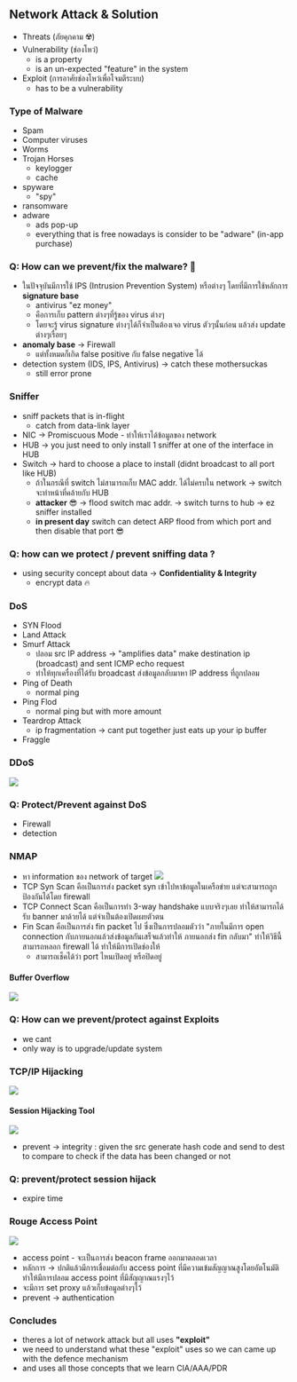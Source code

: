 ## Network Attack & Solution
- Threats (ภัยคุกคาม ☢️)
- Vulnerability (ช่องโหว่)
	- is a property
	- is an un-expected "feature" in the system
- Exploit (การอาศัยช่องโหว่เพื่อโจมตีระบบ)
	- has to be a vulnerability

### Type of Malware
- Spam
- Computer viruses
- Worms
- Trojan Horses
	- keylogger
	- cache
- spyware
	- "spy"
- ransomware
- adware
	- ads pop-up
	- everything that is free nowadays is consider to be "adware" (in-app purchase)

### Q: How can we prevent/fix the malware? 🤔
- ในปัจจุบันมีการใช้ IPS (Intrusion Prevention System) หรือต่างๆ โดยที่มีการใช้หลักการ **signature base**
	- antivirus "ez money"
	- คือการเก็บ pattern ต่างๆที่รู้ของ virus ต่างๆ
	- โดยจะรู้ virus signature ต่างๆได้ก็จำเป็นต้องเจอ virus ตัวๆนั้นก่อน แล้วส่ง update ต่างๆเรื่อยๆ
- **anomaly base** -> Firewall
	- แต่ทั้งหมดก็เกิด false positive กับ false negative ได้
- detection system (IDS, IPS, Antivirus) -> catch these mothersuckas
	- still error prone

### Sniffer
- sniff packets that is in-flight
	- catch from data-link layer
- NIC -> Promiscuous Mode - ทำให้เราได้ข้อมูลของ network
- HUB -> you just need to only install 1 sniffer at one of the interface in HUB
- Switch -> hard to choose a place to install (didnt broadcast to all port like HUB)
	- ถ้าในกรณีที่ switch ไม่สามารถเก็บ MAC addr. ได้ไม่ครบใน network -> switch จะทำหน้าที่คล้ายกับ HUB
	- **attacker** 😎 -> flood switch mac addr. -> switch turns to hub -> ez sniffer installed
	- **in present day** switch can detect ARP flood from which port and then disable that port 😎

### Q: how can we protect / prevent sniffing data ?
- using security concept about data -> **Confidentiality & Integrity**
	- encrypt data 🔥

### DoS
- SYN Flood
- Land Attack
- Smurf Attack
	- ปลอม src IP address -> "amplifies data"  make destination ip (broadcast)  and sent ICMP echo request
	- ทำให้ทุกเครื่องที่ได้รับ broadcast ส่งข้อมูลกลับมาหา IP address ที่ถูกปลอม
- Ping of Death
	- normal ping
- Ping Flod
	- normal ping but with more amount
- Teardrop Attack
	- ip fragmentation -> cant put together just eats up your ip buffer
- Fraggle

### DDoS
![](https://media.discordapp.net/attachments/1014398974649708624/1077803902793158696/image.png?width=994&height=685)

### Q: Protect/Prevent against DoS
- Firewall
- detection

### NMAP
- หา information ของ network of target
![](https://media.discordapp.net/attachments/1014398974649708624/1077804292917960744/image.png?width=707&height=685)
- TCP Syn Scan คือเป็นการส่ง packet syn เข้าไปหาข้อมูลในเครือข่าย แต่จะสามารถถูกป้องกันได้โดย firewall
- TCP Connect Scan คือเป็นการทำ 3-way handshake แบบจริงๆเลย ทำให้สามารถได้รับ banner มาด้วยได้ แต่จำเป็นต้องเปิดเผยตัวตน
- Fin Scan คือเป็นการส่ง fin packet ไป ซึ่งเป็นการปลอมตัวว่า "ภายในมีการ open connection  กับภายนอกแล้วส่งข้อมูลกันเสร็จแล้วทำให้ ภายนอกส่ง fin กลับมา" ทำให้วิธีนี้สามารถหลอก firewall ได้ ทำให้มีการเปิดช่องให้
	- สามารถเช็คได้ว่า port ไหนเปิดอยู่ หรือปิดอยู่

#### Buffer Overflow
![](https://media.discordapp.net/attachments/1014398974649708624/1077809563891404901/image.png?width=918&height=685)

### Q: How can we prevent/protect against Exploits
- we cant
- only way is to upgrade/update system

### TCP/IP Hijacking
![](https://media.discordapp.net/attachments/1014398974649708624/1077810144898977853/image.png?width=1130&height=685)
#### Session Hijacking Tool
![](https://media.discordapp.net/attachments/1014398974649708624/1077810689839747102/image.png?width=1196&height=685)
- prevent -> integrity : given the src generate hash code and send to dest to compare to check if the data has been changed or not

### Q: prevent/protect session hijack
- expire time

### Rouge Access Point
![](https://media.discordapp.net/attachments/1014398974649708624/1077812691852349460/image.png)
- access point - จะเป็นการส่ง beacon frame ออกมาตลอดเวลา
- หลักการ -> ปกติแล้วมีการเชื่อมต่อกับ access point ที่มีความเข้มสัญญาณสูงโดยอัตโนมัติ ทำให้มีการปลอม access point ที่มีสัญญาณแรงๆไว้ 
- จะมีการ set proxy แล้วเก็บข้อมูลต่างๆไว้
- prevent -> authentication

### Concludes
- theres a lot of network attack but all uses **"exploit"** 
- we need to understand what these "exploit" uses so we can came up with the defence mechanism
- and uses all those concepts that we learn CIA/AAA/PDR
